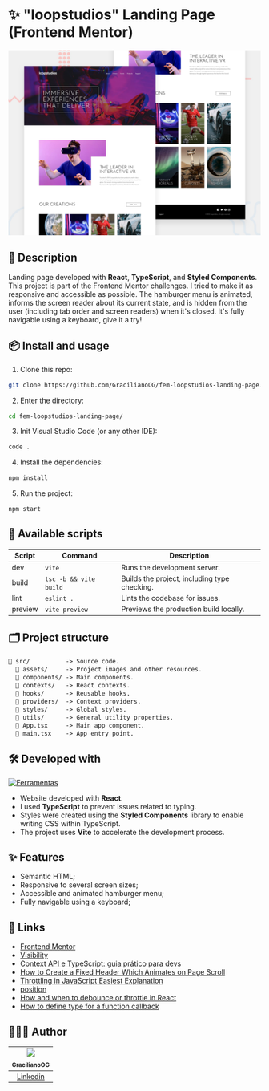 # ✨ "loopstudios" Landing Page (Frontend Mentor)

![Landing page preview](./design/preview.jpg)

## 📖 Description

Landing page developed with **React**, **TypeScript**, and **Styled Components**. This project is part of the Frontend Mentor challenges. I tried to make it as responsive and accessible as possible. The hamburger menu is animated, informs the screen reader about its current state, and is hidden from the user (including tab order and screen readers) when it's closed. It's fully navigable using a keyboard, give it a try!

## 📦 Install and usage

1. Clone this repo:

```bash
git clone https://github.com/GracilianoOG/fem-loopstudios-landing-page.git
```

2. Enter the directory:

```bash
cd fem-loopstudios-landing-page/
```

3. Init Visual Studio Code (or any other IDE):

```bash
code .
```

4. Install the dependencies:

```bash
npm install
```

5. Run the project:

```bash
npm start
```

## 📜 Available scripts

| Script  | Command                | Description                                  |
| ------- | ---------------------- | -------------------------------------------- |
| dev     | `vite`                 | Runs the development server.                 |
| build   | `tsc -b && vite build` | Builds the project, including type checking. |
| lint    | `eslint .`             | Lints the codebase for issues.               |
| preview | `vite preview`         | Previews the production build locally.       |

## 🗂️ Project structure

```
📁 src/          -> Source code.
  📁 assets/     -> Project images and other resources.
  📁 components/ -> Main components.
  📁 contexts/   -> React contexts.
  📁 hooks/      -> Reusable hooks.
  📁 providers/  -> Context providers.
  📁 styles/     -> Global styles.
  📁 utils/      -> General utility properties.
  📄 App.tsx     -> Main app component.
  📄 main.tsx    -> App entry point.
```

## 🛠️ Developed with

[![Ferramentas](https://skillicons.dev/icons?i=react,ts,styledcomponents,vite,nodejs,npm,vscode)](https://skillicons.dev)

- Website developed with **React**.
- I used **TypeScript** to prevent issues related to typing.
- Styles were created using the **Styled Components** library to enable writing CSS within TypeScript.
- The project uses **Vite** to accelerate the development process.

## ✨ Features

- Semantic HTML;
- Responsive to several screen sizes;
- Accessible and animated hamburger menu;
- Fully navigable using a keyboard;

## 🔗 Links

- [Frontend Mentor](https://www.frontendmentor.io/)
- [Visibility](https://developer.mozilla.org/en-US/docs/Web/CSS/visibility)
- [Context API e TypeScript: guia prático para devs](https://www.alura.com.br/artigos/context-api-typescript-utilizar-superpoder-dupla)
- [How to Create a Fixed Header Which Animates on Page Scroll ](https://webdesign.tutsplus.com/how-to-create-a-fixed-header-which-animates-on-page-scroll--cms-26672t)
- [Throttling in JavaScript Easiest Explanation](https://dev.to/jeetvora331/throttling-in-javascript-easiest-explanation-1081)
- [position](https://developer.mozilla.org/en-US/docs/Web/CSS/position)
- [How and when to debounce or throttle in React](https://blog.logrocket.com/how-and-when-to-debounce-or-throttle-in-react/)
- [How to define type for a function callback](https://stackoverflow.com/a/69351706)

## 🧑🏻‍💻 Author

| [<img src="https://avatars.githubusercontent.com/u/72778164?s=96&v=4"><br><sub>GracilianoOG</sub>](https://github.com/GracilianoOG) |
| :---------------------------------------------------------------------------------------------------------------------------------: |
|                                       [Linkedin](https://www.linkedin.com/in/gabrielgmbarros)                                       |
